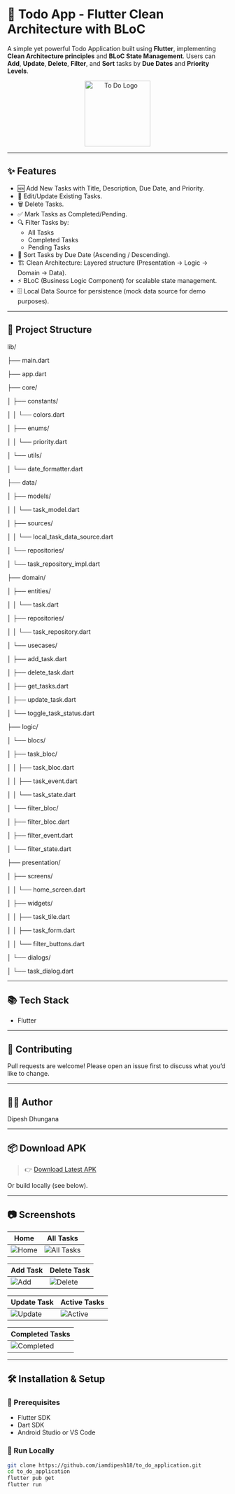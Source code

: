 # 📝 Todo App - Flutter Clean Architecture with BLoC

A simple yet powerful Todo Application built using **Flutter**, implementing **Clean Architecture principles** and **BLoC State Management**. Users can **Add**, **Update**, **Delete**, **Filter**, and **Sort** tasks by **Due Dates** and **Priority Levels**.


<p align="center">
  <img src="assets/icon.png" alt="To Do Logo" width="150" />
</p>

---

## ✨ Features

- 🆕 Add New Tasks with Title, Description, Due Date, and Priority.
- 📝 Edit/Update Existing Tasks.
- 🗑️ Delete Tasks.
- ✅ Mark Tasks as Completed/Pending.
- 🔍 Filter Tasks by:
  - All Tasks
  - Completed Tasks
  - Pending Tasks
- 📅 Sort Tasks by Due Date (Ascending / Descending).
- 🏗️ Clean Architecture: Layered structure (Presentation → Logic → Domain → Data).
- ⚡️ BLoC (Business Logic Component) for scalable state management.
- 🗄 Local Data Source for persistence (mock data source for demo purposes).

---

## 🧱 Project Structure

lib/

├── main.dart

├── app.dart

├── core/

│   ├── constants/

│   │   └── colors.dart

│   ├── enums/

│   │   └── priority.dart

│   └── utils/

│       └── date_formatter.dart

├── data/

│   ├── models/

│   │   └── task_model.dart

│   ├── sources/

│   │   └── local_task_data_source.dart

│   └── repositories/

│       └── task_repository_impl.dart

├── domain/

│   ├── entities/

│   │   └── task.dart

│   ├── repositories/

│   │   └── task_repository.dart

│   └── usecases/

│       ├── add_task.dart

│       ├── delete_task.dart

│       ├── get_tasks.dart

│       ├── update_task.dart

│       └── toggle_task_status.dart

├── logic/

│   └── blocs/

│       ├── task_bloc/

│       │   ├── task_bloc.dart

│       │   ├── task_event.dart

│       │   └── task_state.dart

│       └── filter_bloc/

│           ├── filter_bloc.dart

│           ├── filter_event.dart

│           └── filter_state.dart

├── presentation/

│   ├── screens/

│   │   └── home_screen.dart

│   ├── widgets/

│   │   ├── task_tile.dart

│   │   ├── task_form.dart

│   │   └── filter_buttons.dart

│   └── dialogs/

│       └── task_dialog.dart


---

## 📚 Tech Stack

- Flutter

---

## 🤝 Contributing

Pull requests are welcome!
Please open an issue first to discuss what you’d like to change.

---

## 🧑‍💻 Author

Dipesh Dhungana

---

## 📦 Download APK

> 👉 [Download Latest APK](https://github.com/iamdipesh18/to_do_application/releases/tag/v1.0.0)

Or build locally (see below).

---

## 📷 Screenshots

| Home | All Tasks |
|------|-----------|
| ![Home](assets/screenshots/Home.png) | ![All Tasks](assets/screenshots/All.png) |

| Add Task | Delete Task |
|----------|-------------|
| ![Add](assets/screenshots/Add.png) | ![Delete](assets/screenshots/Delete.png) |

| Update Task | Active Tasks |
|-------------|--------------|
| ![Update](assets/screenshots/Update.png) | ![Active](assets/screenshots/Active.png) |

| Completed Tasks |
|-----------------|
| ![Completed](assets/screenshots/Completed.png) |


---

## 🛠️ Installation & Setup

### 🔧 Prerequisites
- Flutter SDK 
- Dart SDK
- Android Studio or VS Code

### 🧪 Run Locally

```bash
git clone https://github.com/iamdipesh18/to_do_application.git
cd to_do_application
flutter pub get
flutter run
